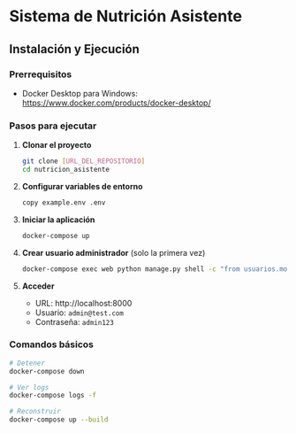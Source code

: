 # Sistema de Nutrición Asistente

## Instalación y Ejecución

### Prerrequisitos
- Docker Desktop para Windows: https://www.docker.com/products/docker-desktop/

### Pasos para ejecutar

1. **Clonar el proyecto**
   ```bash
   git clone [URL_DEL_REPOSITORIO]
   cd nutricion_asistente
   ```

2. **Configurar variables de entorno**
   ```bash
   copy example.env .env
   ```

3. **Iniciar la aplicación**
   ```bash
   docker-compose up
   ```

4. **Crear usuario administrador** (solo la primera vez)
   ```bash
   docker-compose exec web python manage.py shell -c "from usuarios.models import Usuario, TipoUsuario; u = Usuario(username='admin', email='admin@test.com', first_name='Admin', last_name='User', tipo_usuario=TipoUsuario.ADMINISTRADOR); u.set_password('admin123'); u.save(); print('Usuario admin creado')"
   ```

5. **Acceder**
   - URL: http://localhost:8000
   - Usuario: `admin@test.com`
   - Contraseña: `admin123`

### Comandos básicos

```bash
# Detener
docker-compose down

# Ver logs
docker-compose logs -f

# Reconstruir
docker-compose up --build
```


